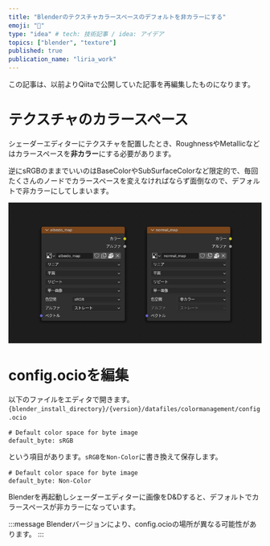 ```yaml
---
title: "Blenderのテクスチャカラースペースのデフォルトを非カラーにする"
emoji: "🎨"
type: "idea" # tech: 技術記事 / idea: アイデア
topics: ["blender", "texture"]
published: true
publication_name: "liria_work"
---
```

この記事は、以前よりQiitaで公開していた記事を再編集したものになります。

# テクスチャのカラースペース

シェーダーエディターにテクスチャを配置したとき、RoughnessやMetallicなどはカラースペースを**非カラー**にする必要があります。  

逆にsRGBのままでいいのはBaseColorやSubSurfaceColorなど限定的で、毎回たくさんのノードでカラースペースを変えなければならず面倒なので、デフォルトで非カラーにしてしまいます。

![](/images/001.png)


# config.ocioを編集

以下のファイルをエディタで開きます。
`{blender_install_directory}/{version}/datafiles/colormanagement/config.ocio`

    # Default color space for byte image
    default_byte: sRGB

という項目があります。`sRGB`を`Non-Color`に書き換えて保存します。

    # Default color space for byte image
    default_byte: Non-Color

Blenderを再起動しシェーダーエディターに画像をD&Dすると、デフォルトでカラースペースが非カラーになっています。

:::message
Blenderバージョンにより、config.ocioの場所が異なる可能性があります。
:::

